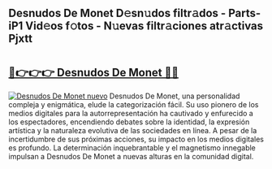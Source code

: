 ## Desnudos De Monet D𝚎sn𝚞dos filtr𝚊dos - Parts-iP1 Vid𝚎os f𝚘tos - N𝚞evas filtr𝚊ciones atr𝚊ctivas Pjxtt

# <h2><a href="http://mb33k3e.tromn.icu/?c=Desnudos+De+Monet">🔗👉👉👉 Desnudos De Monet 🔗🔗</a></h2>

[![Desnudos De Monet nuevo](https://i.imgur.com/pEAQMta.gif)](http://mb33k3e.tromn.icu/?c=Desnudos+De+Monet)
Desnudos De Monet, una personalidad compleja y enigmática, elude la categorización fácil. Su uso pionero de los medios digitales para la autorrepresentación ha cautivado y enfurecido a los espectadores, encendiendo debates sobre la identidad, la expresión artística y la naturaleza evolutiva de las sociedades en línea. A pesar de la incertidumbre de sus próximas acciones, su impacto en los medios digitales es profundo. La determinación inquebrantable y el magnetismo innegable impulsan a Desnudos De Monet a nuevas alturas en la comunidad digital.
